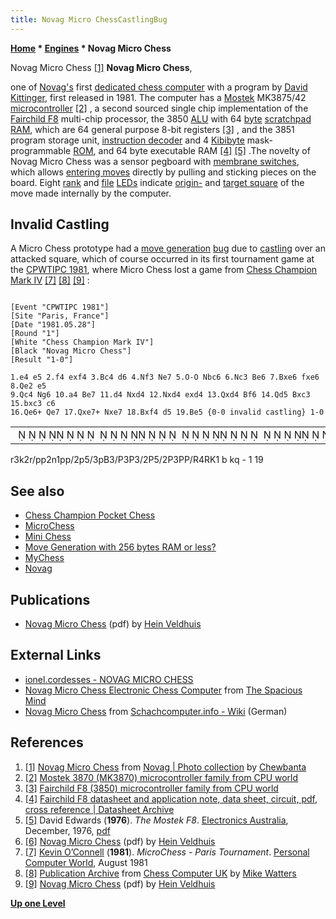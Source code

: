 ```yaml
---
title: Novag Micro ChessCastlingBug
---
```

**[Home](Home "Home") \* [Engines](Engines "Engines") \* Novag Micro Chess**



 [](http://www.flickr.com/photos/10261668@N05/858170843/in/set-72157600922171918) Novag Micro Chess <a id="cite-note-1" href="#cite-ref-1">[1]</a> 
**Novag Micro Chess**,  

one of [Novag's](Novag "Novag") first [dedicated chess computer](Dedicated_Chess_Computers "Dedicated Chess Computers") with a program by [David Kittinger](David_Kittinger "David Kittinger"), first released in 1981. The computer has a [Mostek](https://en.wikipedia.org/wiki/Mostek) MK3875/42 [microcontroller](https://en.wikipedia.org/wiki/Microcontroller) <a id="cite-note-2" href="#cite-ref-2">[2]</a> , a second sourced single chip implementation of the [Fairchild F8](Fairchild_F8 "Fairchild F8") multi-chip processor, the 3850 [ALU](Combinatorial_Logic#ALU "Combinatorial Logic") with 64 [byte](Byte "Byte") [scratchpad RAM](Memory#Latches "Memory"), which are 64 general purpose 8-bit registers <a id="cite-note-3" href="#cite-ref-3">[3]</a> , and the 3851 program storage unit, [instruction decoder](https://en.wikipedia.org/wiki/Decoder) and 4 [Kibibyte](https://en.wikipedia.org/wiki/Kibibyte) mask-programmable [ROM](Memory#ROM "Memory"), and 64 byte executable RAM <a id="cite-note-4" href="#cite-ref-4">[4]</a> <a id="cite-note-5" href="#cite-ref-5">[5]</a> .The novelty of Novag Micro Chess was a sensor pegboard with [membrane switches](https://en.wikipedia.org/wiki/Membrane_switch), which allows [entering moves](Entering_Moves "Entering Moves") directly by pulling and sticking pieces on the board. Eight [rank](Ranks "Ranks") and [file](Files "Files") [LEDs](https://en.wikipedia.org/wiki/Light-emitting_diode) indicate [origin-](Origin_Square "Origin Square") and [target square](Target_Square "Target Square") of the move made internally by the computer. 



## Invalid Castling


A Micro Chess prototype had a [move generation](Move_Generation "Move Generation") [bug](Engine_Testing#bugs "Engine Testing") due to [castling](Castling "Castling") over an attacked square, which of course occurred in its first tournament game at the [CPWTIPC 1981](CPWTIPC_1981 "CPWTIPC 1981"), where Micro Chess lost a game from [Chess Champion Mark IV](Chess_Champion_Mark_IV "Chess Champion Mark IV") <a id="cite-note-7" href="#cite-ref-7">[7]</a> <a id="cite-note-8" href="#cite-ref-8">[8]</a> <a id="cite-note-9" href="#cite-ref-9">[9]</a> :




```

[Event "CPWTIPC 1981"]
[Site "Paris, France"]
[Date "1981.05.28"]
[Round "1"]
[White "Chess Champion Mark IV"]
[Black "Novag Micro Chess"]
[Result "1-0"]

1.e4 e5 2.f4 exf4 3.Bc4 d6 4.Nf3 Ne7 5.O-O Nbc6 6.Nc3 Be6 7.Bxe6 fxe6 8.Qe2 e5
9.Qc4 Ng6 10.a4 Be7 11.d4 Nxd4 12.Nxd4 exd4 13.Qxd4 Bf6 14.Qd5 Bxc3 15.bxc3 c6
16.Qe6+ Qe7 17.Qxe7+ Nxe7 18.Bxf4 d5 19.Be5 {0-0 invalid castling} 1-0

```



|  |
| --- |
|                                                                             ♜   ♚  ♜♟♟  ♞ ♟♟  ♟        ♟♗   ♙   ♙     ♙       ♙   ♙♙♖    ♖♔  |


r3k2r/pp2n1pp/2p5/3pB3/P3P3/2P5/2P3PP/R4RK1 b kq - 1 19 



## See also


* [Chess Champion Pocket Chess](Chess_Champion_Pocket_Chess "Chess Champion Pocket Chess")
* [MicroChess](MicroChess "MicroChess")
* [Mini Chess](Mini_Chess "Mini Chess")
* [Move Generation with 256 bytes RAM or less?](Sensor_Chess#MoveGeneration "Sensor Chess")
* [MyChess](MyChess "MyChess")
* [Novag](Novag "Novag")


## Publications


* [Novag Micro Chess](http://www.schaakcomputers.nl/hein_veldhuis/database/files/08-1981%20%5BM-0101%5D%20Novag%20-%20Micro%20Chess.pdf) (pdf) by [Hein Veldhuis](Hein_Veldhuis "Hein Veldhuis")


## External Links


* [ionel.cordesses - NOVAG MICRO CHESS](http://lionel.cordesses.free.fr/gpages/novagmicrochess.html)
* [Novag Micro Chess Electronic Chess Computer](http://www.spacious-mind.com/html/micro_chess.html) from [The Spacious Mind](The_Spacious_Mind "The Spacious Mind")
* [Novag Micro Chess](http://www.schach-computer.info/wiki/index.php/Novag_Micro_Chess) from [Schachcomputer.info - Wiki](http://www.schach-computer.info/wiki/index.php/Hauptseite_En) (German)


## References


1. <a id="cite-ref-1" href="#cite-note-1">[1]</a> [Novag Micro Chess](http://www.flickr.com/photos/10261668@N05/858170843/in/set-72157600922171918) from [Novag | Photo collection](http://www.flickr.com/photos/10261668@N05/sets/72157600922171918/) by [Chewbanta](Steve_Blincoe "Steve Blincoe")
2. <a id="cite-ref-2" href="#cite-note-2">[2]</a> [Mostek 3870 (MK3870) microcontroller family from CPU world](http://www.cpu-world.com/CPUs/3870/index.html)
3. <a id="cite-ref-3" href="#cite-note-3">[3]</a> [Fairchild F8 (3850) microcontroller family from CPU world](http://www.cpu-world.com/CPUs/3850/index.html)
4. <a id="cite-ref-4" href="#cite-note-4">[4]</a> [Fairchild F8 datasheet and application note, data sheet, circuit, pdf, cross reference | Datasheet Archive](http://www.datasheetarchive.com/Fairchild%20F8-datasheet.html)
5. <a id="cite-ref-5" href="#cite-note-5">[5]</a> David Edwards (**1976**). *The Mostek F8*. [Electronics Australia](https://en.wikipedia.org/wiki/Electronics_Australia), December, 1976, [pdf](http://messui.the-chronicles.org/comp/fairchild.pdf)
6. <a id="cite-ref-6" href="#cite-note-6">[6]</a> [Novag Micro Chess](http://www.schaakcomputers.nl/hein_veldhuis/database/files/08-1981%20%5BM-0101%5D%20Novag%20-%20Micro%20Chess.pdf) (pdf) by [Hein Veldhuis](Hein_Veldhuis "Hein Veldhuis")
7. <a id="cite-ref-7" href="#cite-note-7">[7]</a> [Kevin O’Connell](Kevin_O%E2%80%99Connell "Kevin O’Connell") (**1981**). *MicroChess - Paris Tournament*. [Personal Computer World](Personal_Computer_World "Personal Computer World"), August 1981
8. <a id="cite-ref-8" href="#cite-note-8">[8]</a> [Publication Archive](http://www.chesscomputeruk.com/html/publication_archive.html) from [Chess Computer UK](http://www.chesscomputeruk.com/index.html) by [Mike Watters](Mike_Watters "Mike Watters")
9. <a id="cite-ref-9" href="#cite-note-9">[9]</a> [Novag Micro Chess](http://www.schaakcomputers.nl/hein_veldhuis/database/files/08-1981%20%5BM-0101%5D%20Novag%20-%20Micro%20Chess.pdf) (pdf) by [Hein Veldhuis](Hein_Veldhuis "Hein Veldhuis")

**[Up one Level](Engines "Engines")**







 
